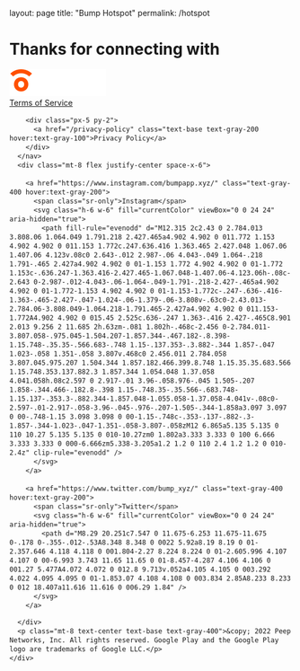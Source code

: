 layout: page
title: "Bump Hotspot"
permalink: /hotspot


  <script src="https://cdn.tailwindcss.com"></script>

  <script>
    tailwind.config = {
      theme: {
        extend: {
          colors: {
            navy: '#0E2D4E',
            blue: '#81C1FF',
            orange: '#FF5000',
            slate: '#F6F9F8',
            'blue-50': '#F0F8FE',
            'navy-hover': '#124881',
            'orange-hover': '#FEF6F1'
          }
        }
      }
    }
  </script>

<!-- Google tag (gtag.js) -->
<script async src="https://www.googletagmanager.com/gtag/js?id=G-7D2Z66R4RY"></script>
<script>
  window.dataLayer = window.dataLayer || [];
  function gtag(){dataLayer.push(arguments);}
  gtag('js', new Date());

  gtag('config', 'G-7D2Z66R4RY');
</script>

<script src="https://unpkg.com/@lottiefiles/lottie-player@latest/dist/lottie-player.js"></script>


  <div class="relative bg-navy">
    <div class="relative mx-auto max-w-7xl py-8 px-4 sm:py-32 sm:px-6 lg:px-8 text-center">
      <lottie-player src="success-bounce.lottie.json" background="transparent"  speed="1"  class="mx-auto" style="width: 300px; height: 300px;" autoplay></lottie-player>
      <h1 class="text-lg font-bold tracking-tight text-white">Thanks for connecting with</h1>
      <img src="bump-logo.svg" class="h-9 mx-auto" alt="bump Logo" />
    </div>
  </div>

  <div class="bg-navy">
    <div class="mx-auto max-w-7xl overflow-hidden py-12 px-4 sm:px-6 lg:px-8">
      <div class="-mx-5 -my-2 flex flex-wrap justify-center" aria-label="Footer">
        <div class="px-5 py-2">
          <a href="/terms-of-service" class="text-base text-gray-200 hover:text-gray-100">Terms of Service</a>
        </div>
  
        <div class="px-5 py-2">
          <a href="/privacy-policy" class="text-base text-gray-200 hover:text-gray-100">Privacy Policy</a>
        </div>
      </nav>
      <div class="mt-8 flex justify-center space-x-6">
  
        <a href="https://www.instagram.com/bumpapp.xyz/" class="text-gray-400 hover:text-gray-200">
          <span class="sr-only">Instagram</span>
          <svg class="h-6 w-6" fill="currentColor" viewBox="0 0 24 24" aria-hidden="true">
            <path fill-rule="evenodd" d="M12.315 2c2.43 0 2.784.013 3.808.06 1.064.049 1.791.218 2.427.465a4.902 4.902 0 011.772 1.153 4.902 4.902 0 011.153 1.772c.247.636.416 1.363.465 2.427.048 1.067.06 1.407.06 4.123v.08c0 2.643-.012 2.987-.06 4.043-.049 1.064-.218 1.791-.465 2.427a4.902 4.902 0 01-1.153 1.772 4.902 4.902 0 01-1.772 1.153c-.636.247-1.363.416-2.427.465-1.067.048-1.407.06-4.123.06h-.08c-2.643 0-2.987-.012-4.043-.06-1.064-.049-1.791-.218-2.427-.465a4.902 4.902 0 01-1.772-1.153 4.902 4.902 0 01-1.153-1.772c-.247-.636-.416-1.363-.465-2.427-.047-1.024-.06-1.379-.06-3.808v-.63c0-2.43.013-2.784.06-3.808.049-1.064.218-1.791.465-2.427a4.902 4.902 0 011.153-1.772A4.902 4.902 0 015.45 2.525c.636-.247 1.363-.416 2.427-.465C8.901 2.013 9.256 2 11.685 2h.63zm-.081 1.802h-.468c-2.456 0-2.784.011-3.807.058-.975.045-1.504.207-1.857.344-.467.182-.8.398-1.15.748-.35.35-.566.683-.748 1.15-.137.353-.3.882-.344 1.857-.047 1.023-.058 1.351-.058 3.807v.468c0 2.456.011 2.784.058 3.807.045.975.207 1.504.344 1.857.182.466.399.8.748 1.15.35.35.683.566 1.15.748.353.137.882.3 1.857.344 1.054.048 1.37.058 4.041.058h.08c2.597 0 2.917-.01 3.96-.058.976-.045 1.505-.207 1.858-.344.466-.182.8-.398 1.15-.748.35-.35.566-.683.748-1.15.137-.353.3-.882.344-1.857.048-1.055.058-1.37.058-4.041v-.08c0-2.597-.01-2.917-.058-3.96-.045-.976-.207-1.505-.344-1.858a3.097 3.097 0 00-.748-1.15 3.098 3.098 0 00-1.15-.748c-.353-.137-.882-.3-1.857-.344-1.023-.047-1.351-.058-3.807-.058zM12 6.865a5.135 5.135 0 110 10.27 5.135 5.135 0 010-10.27zm0 1.802a3.333 3.333 0 100 6.666 3.333 3.333 0 000-6.666zm5.338-3.205a1.2 1.2 0 110 2.4 1.2 1.2 0 010-2.4z" clip-rule="evenodd" />
          </svg>
        </a>
  
        <a href="https://www.twitter.com/bump_xyz/" class="text-gray-400 hover:text-gray-200">
          <span class="sr-only">Twitter</span>
          <svg class="h-6 w-6" fill="currentColor" viewBox="0 0 24 24" aria-hidden="true">
            <path d="M8.29 20.251c7.547 0 11.675-6.253 11.675-11.675 0-.178 0-.355-.012-.53A8.348 8.348 0 0022 5.92a8.19 8.19 0 01-2.357.646 4.118 4.118 0 001.804-2.27 8.224 8.224 0 01-2.605.996 4.107 4.107 0 00-6.993 3.743 11.65 11.65 0 01-8.457-4.287 4.106 4.106 0 001.27 5.477A4.072 4.072 0 012.8 9.713v.052a4.105 4.105 0 003.292 4.022 4.095 4.095 0 01-1.853.07 4.108 4.108 0 003.834 2.85A8.233 8.233 0 012 18.407a11.616 11.616 0 006.29 1.84" />
          </svg>
        </a>
        
<!--
        <a href="#" class="text-gray-400 hover:text-gray-500">
          <span class="sr-only">Facebook</span>
          <svg class="h-6 w-6" fill="currentColor" viewBox="0 0 24 24" aria-hidden="true">
            <path fill-rule="evenodd" d="M22 12c0-5.523-4.477-10-10-10S2 6.477 2 12c0 4.991 3.657 9.128 8.438 9.878v-6.987h-2.54V12h2.54V9.797c0-2.506 1.492-3.89 3.777-3.89 1.094 0 2.238.195 2.238.195v2.46h-1.26c-1.243 0-1.63.771-1.63 1.562V12h2.773l-.443 2.89h-2.33v6.988C18.343 21.128 22 16.991 22 12z" clip-rule="evenodd" />
          </svg>
        </a>
  
        <a href="#" class="text-gray-400 hover:text-gray-500">
          <span class="sr-only">GitHub</span>
          <svg class="h-6 w-6" fill="currentColor" viewBox="0 0 24 24" aria-hidden="true">
            <path fill-rule="evenodd" d="M12 2C6.477 2 2 6.484 2 12.017c0 4.425 2.865 8.18 6.839 9.504.5.092.682-.217.682-.483 0-.237-.008-.868-.013-1.703-2.782.605-3.369-1.343-3.369-1.343-.454-1.158-1.11-1.466-1.11-1.466-.908-.62.069-.608.069-.608 1.003.07 1.531 1.032 1.531 1.032.892 1.53 2.341 1.088 2.91.832.092-.647.35-1.088.636-1.338-2.22-.253-4.555-1.113-4.555-4.951 0-1.093.39-1.988 1.029-2.688-.103-.253-.446-1.272.098-2.65 0 0 .84-.27 2.75 1.026A9.564 9.564 0 0112 6.844c.85.004 1.705.115 2.504.337 1.909-1.296 2.747-1.027 2.747-1.027.546 1.379.202 2.398.1 2.651.64.7 1.028 1.595 1.028 2.688 0 3.848-2.339 4.695-4.566 4.943.359.309.678.92.678 1.855 0 1.338-.012 2.419-.012 2.747 0 .268.18.58.688.482A10.019 10.019 0 0022 12.017C22 6.484 17.522 2 12 2z" clip-rule="evenodd" />
          </svg>
        </a>
  
        <a href="#" class="text-gray-400 hover:text-gray-500">
          <span class="sr-only">Dribbble</span>
          <svg class="h-6 w-6" fill="currentColor" viewBox="0 0 24 24" aria-hidden="true">
            <path fill-rule="evenodd" d="M12 2C6.48 2 2 6.48 2 12s4.48 10 10 10c5.51 0 10-4.48 10-10S17.51 2 12 2zm6.605 4.61a8.502 8.502 0 011.93 5.314c-.281-.054-3.101-.629-5.943-.271-.065-.141-.12-.293-.184-.445a25.416 25.416 0 00-.564-1.236c3.145-1.28 4.577-3.124 4.761-3.362zM12 3.475c2.17 0 4.154.813 5.662 2.148-.152.216-1.443 1.941-4.48 3.08-1.399-2.57-2.95-4.675-3.189-5A8.687 8.687 0 0112 3.475zm-3.633.803a53.896 53.896 0 013.167 4.935c-3.992 1.063-7.517 1.04-7.896 1.04a8.581 8.581 0 014.729-5.975zM3.453 12.01v-.26c.37.01 4.512.065 8.775-1.215.25.477.477.965.694 1.453-.109.033-.228.065-.336.098-4.404 1.42-6.747 5.303-6.942 5.629a8.522 8.522 0 01-2.19-5.705zM12 20.547a8.482 8.482 0 01-5.239-1.8c.152-.315 1.888-3.656 6.703-5.337.022-.01.033-.01.054-.022a35.318 35.318 0 011.823 6.475 8.4 8.4 0 01-3.341.684zm4.761-1.465c-.086-.52-.542-3.015-1.659-6.084 2.679-.423 5.022.271 5.314.369a8.468 8.468 0 01-3.655 5.715z" clip-rule="evenodd" />
          </svg>
        </a>-->
      </div>
      <p class="mt-8 text-center text-base text-gray-400">&copy; 2022 Peep Networks, Inc. All rights reserved. Google Play and the Google Play logo are trademarks of Google LLC.</p>
    </div>
</div>

<script src="https://cdn.jsdelivr.net/npm/tw-elements/dist/js/index.min.js"></script>
<script>
  window.intercomSettings = {
    api_base: "https://api-iam.intercom.io",
    app_id: "if0gtbde"
  };
</script>

<script>
// We pre-filled your app ID in the widget URL: 'https://widget.intercom.io/widget/if0gtbde'
(function(){var w=window;var ic=w.Intercom;if(typeof ic==="function"){ic('reattach_activator');ic('update',w.intercomSettings);}else{var d=document;var i=function(){i.c(arguments);};i.q=[];i.c=function(args){i.q.push(args);};w.Intercom=i;var l=function(){var s=d.createElement('script');s.type='text/javascript';s.async=true;s.src='https://widget.intercom.io/widget/if0gtbde';var x=d.getElementsByTagName('script')[0];x.parentNode.insertBefore(s,x);};if(document.readyState==='complete'){l();}else if(w.attachEvent){w.attachEvent('onload',l);}else{w.addEventListener('load',l,false);}}})();
</script>


